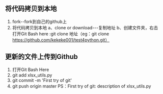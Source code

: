 ## 将代码拷贝到本地
1. fork--fork到自己的github上
2. 将代码拷贝到本地
    a、clone or download---复制地址
    b、创建文件夹，右击打开Git Bash here :git clone 地址（eg：git clone https://github.com/kekeke001/test4python.git）

## 更新的文件上传到Github
1. 打开Git Bash Here
2. git add xlsx_utils.py
3. git commit -m 'First try of git'
4. git push origin master
  PS：First try of git: description of xlsx_utils.py